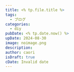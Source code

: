 ```yaml
---
title: <% tp.file.title %>
tags:
  - ブログ
categories:
  - diy
pubDate: <% tp.date.now() %>
upDate: 2024-08-30
image: noimage.png
description: 
author: caori
isDraft: true
cDate: Invalid date
---
```


